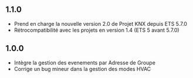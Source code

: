 ## 1.1.0
- Prend en charge la nouvelle version 2.0 de Projet KNX depuis ETS 5.7.0
- Rétrocompatibilité avec les projets en version 1.4 (ETS 5 avant 5.7.0)

## 1.0.0 
- Intègre la gestion des evenements par Adresse de Groupe
- Corrige un bug mineur dans la gestion des modes HVAC
